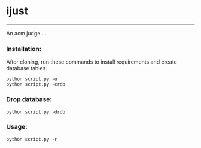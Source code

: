 # ijust
---------------------

An acm judge ...


### Installation:
After cloning, run these commands to install requirements and create database tables.

	python script.py -u
	python script.py -crdb

### Drop database:

	python script.py -drdb

### Usage:

    python script.py -r


